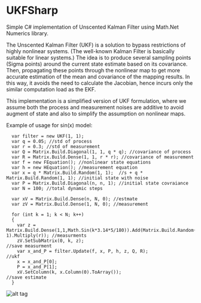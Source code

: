 # UKFSharp
Simple C# implementation of Unscented Kalman Filter using Math.Net Numerics library.

The Unscented Kalman Filter (UKF) is a solution to bypass restrictions of highly nonlinear systems. (The well-known Kalman Filter is basically suitable for linear systems.) The idea is to produce several sampling points (Sigma points) around the current state estimate based on its covariance. Then, propagating these points through the nonlinear map to get more accurate estimation of the mean and covariance of the mapping results. In this way, it avoids the need to calculate the Jacobian, hence incurs only the similar computation load as the EKF.

This implementation is a simplified version of UKF formulation, where we assume both the process and measurement noises are additive to avoid augment of state and also to simplify the assumption on nonlinear maps.

Example of usage for sin(x) model:

```
  var filter = new UKF(1, 1);
  var q = 0.05; //std of process 
  var r = 0.3; //std of measurement
  var Q = Matrix.Build.Diagonal(1, 1, q * q); //covariance of process
  var R = Matrix.Build.Dense(1, 1, r * r); //covariance of measurement  
  var f = new FEquation(); //nonlinear state equations
  var h = new HEquation(); //measurement equation
  var x = q * Matrix.Build.Random(1, 1);  //s + q * Matrix.Build.Random(1, 1); //initial state with noise
  var P = Matrix.Build.Diagonal(n, n, 1); //initial state covraiance
  var N = 100; //total dynamic steps

  var xV = Matrix.Build.Dense(n, N, 0); //estmate
  var zV = Matrix.Build.Dense(1, N, 0); //measurement

  for (int k = 1; k < N; k++)
  {
    var z = Matrix.Build.Dense(1,1,Math.Sin(k*3.14*5/180)).Add(Matrix.Build.Random(1, 1).Multiply(r)); //measurments
    zV.SetSubMatrix(0, k, z);                                        //save measurment
    var x_and_P = filter.Update(f, x, P, h, z, Q, R);                //ukf 
    x = x_and_P[0];
    P = x_and_P[1];
    xV.SetColumn(k, x.Column(0).ToArray());                          //save estimate
  }
```

![alt tag](https://raw.githubusercontent.com/prozoroff/UKFSharp/master/Data/result.png)
